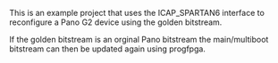 This is an example project that uses the ICAP_SPARTAN6 interface to reconfigure
a Pano G2 device using the golden bitstream.  

If the golden bitstream is an orginal Pano bitstream the main/multiboot 
bitstream can then be updated again using progfpga.  

